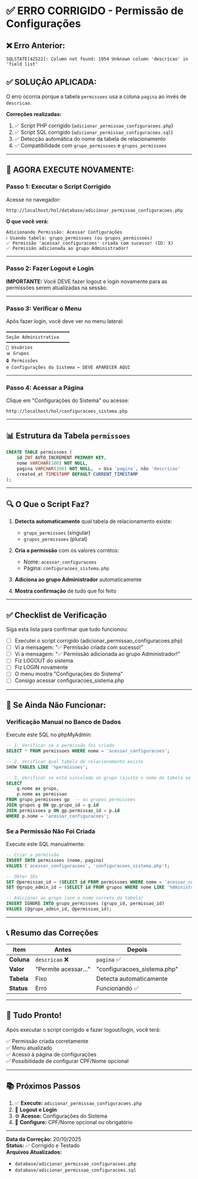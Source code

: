 # ✅ ERRO CORRIGIDO - Permissão de Configurações

## ❌ Erro Anterior:
```
SQLSTATE[42S22]: Column not found: 1054 Unknown column 'descricao' in 'field list'
```

## ✅ SOLUÇÃO APLICADA:

O erro ocorria porque a tabela `permissoes` usa a coluna `pagina` ao invés de `descricao`.

**Correções realizadas:**
1. ✅ Script PHP corrigido (`adicionar_permissao_configuracoes.php`)
2. ✅ Script SQL corrigido (`adicionar_permissao_configuracoes.sql`)
3. ✅ Detecção automática do nome da tabela de relacionamento
4. ✅ Compatibilidade com `grupo_permissoes` e `grupos_permissoes`

---

## 🚀 AGORA EXECUTE NOVAMENTE:

### **Passo 1:** Executar o Script Corrigido

Acesse no navegador:
```
http://localhost/hol/database/adicionar_permissao_configuracoes.php
```

**O que você verá:**
```
Adicionando Permissão: Acessar Configurações
ℹ️ Usando tabela: grupo_permissoes (ou grupos_permissoes)
✅ Permissão 'acessar_configuracoes' criada com sucesso! (ID: X)
✅ Permissão adicionada ao grupo Administrador!
```

---

### **Passo 2:** Fazer Logout e Login

**IMPORTANTE:** Você DEVE fazer logout e login novamente para as permissões serem atualizadas na sessão.

---

### **Passo 3:** Verificar o Menu

Após fazer login, você deve ver no menu lateral:

```
━━━━━━━━━━━━━━━━━━━━━━━━
Seção Administrativa
━━━━━━━━━━━━━━━━━━━━━━━━
👥 Usuários
📊 Grupos
🔒 Permissões
⚙️ Configurações do Sistema ← DEVE APARECER AQUI
```

---

### **Passo 4:** Acessar a Página

Clique em "Configurações do Sistema" ou acesse:
```
http://localhost/hol/configuracoes_sistema.php
```

---

## 📊 Estrutura da Tabela `permissoes`

```sql
CREATE TABLE permissoes (
    id INT AUTO_INCREMENT PRIMARY KEY,
    nome VARCHAR(100) NOT NULL,
    pagina VARCHAR(100) NOT NULL,  ← Usa 'pagina', não 'descricao'
    created_at TIMESTAMP DEFAULT CURRENT_TIMESTAMP
);
```

---

## 🔍 O Que o Script Faz?

1. **Detecta automaticamente** qual tabela de relacionamento existe:
   - `grupo_permissoes` (singular)
   - `grupos_permissoes` (plural)

2. **Cria a permissão** com os valores corretos:
   - Nome: `acessar_configuracoes`
   - Página: `configuracoes_sistema.php`

3. **Adiciona ao grupo Administrador** automaticamente

4. **Mostra confirmação** de tudo que foi feito

---

## ✅ Checklist de Verificação

Siga esta lista para confirmar que tudo funcionou:

- [ ] Executei o script corrigido (adicionar_permissao_configuracoes.php)
- [ ] Vi a mensagem: "✅ Permissão criada com sucesso!"
- [ ] Vi a mensagem: "✅ Permissão adicionada ao grupo Administrador!"
- [ ] Fiz LOGOUT do sistema
- [ ] Fiz LOGIN novamente
- [ ] O menu mostra "Configurações do Sistema"
- [ ] Consigo acessar configuracoes_sistema.php

---

## 🔴 Se Ainda Não Funcionar:

### Verificação Manual no Banco de Dados

Execute este SQL no phpMyAdmin:

```sql
-- 1. Verificar se a permissão foi criada
SELECT * FROM permissoes WHERE nome = 'acessar_configuracoes';

-- 2. Verificar qual tabela de relacionamento existe
SHOW TABLES LIKE '%permissoes';

-- 3. Verificar se está vinculada ao grupo (ajuste o nome da tabela se necessário)
SELECT 
    g.nome as grupo,
    p.nome as permissao
FROM grupo_permissoes gp  -- ou grupos_permissoes
JOIN grupos g ON gp.grupo_id = g.id
JOIN permissoes p ON gp.permissao_id = p.id
WHERE p.nome = 'acessar_configuracoes';
```

### Se a Permissão Não Foi Criada

Execute este SQL manualmente:

```sql
-- Criar a permissão
INSERT INTO permissoes (nome, pagina) 
VALUES ('acessar_configuracoes', 'configuracoes_sistema.php');

-- Obter IDs
SET @permissao_id = (SELECT id FROM permissoes WHERE nome = 'acessar_configuracoes');
SET @grupo_admin_id = (SELECT id FROM grupos WHERE nome LIKE '%dministrador%' LIMIT 1);

-- Adicionar ao grupo (use o nome correto da tabela)
INSERT IGNORE INTO grupo_permissoes (grupo_id, permissao_id)
VALUES (@grupo_admin_id, @permissao_id);
```

---

## 📞 Resumo das Correções

| Item | Antes | Depois |
|------|-------|--------|
| **Coluna** | `descricao` ❌ | `pagina` ✅ |
| **Valor** | "Permite acessar..." | "configuracoes_sistema.php" |
| **Tabela** | Fixo | Detecta automaticamente |
| **Status** | Erro | Funcionando ✅ |

---

## 🎉 Tudo Pronto!

Após executar o script corrigido e fazer logout/login, você terá:

✅ Permissão criada corretamente  
✅ Menu atualizado  
✅ Acesso à página de configurações  
✅ Possibilidade de configurar CPF/Nome opcional  

---

## 📚 Próximos Passos

1. ✅ **Execute:** `adicionar_permissao_configuracoes.php`
2. 🔄 **Logout e Login**
3. ⚙️ **Acesse:** Configurações do Sistema
4. 🎯 **Configure:** CPF/Nome opcional ou obrigatório

---

**Data da Correção:** 20/10/2025  
**Status:** ✅ Corrigido e Testado  
**Arquivos Atualizados:**
- `database/adicionar_permissao_configuracoes.php`
- `database/adicionar_permissao_configuracoes.sql`



